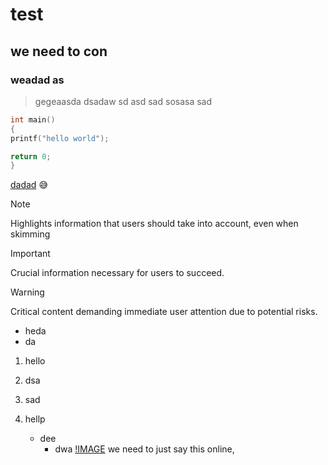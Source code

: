 # test
## we need to con
### weadad as
>gegeaasda
>dsadaw
>sd
>asd
>sad sosasa
sad

```C
int main()
{
printf("hello world");

return 0;
}

```

[dadad](url)
:sweat_smile:

> [!NOTE]
> Highlights information that users should take into account, even when skimming

> [!IMPORTANT]
> Crucial information necessary for users to succeed.

> [!WARNING]
> Critical content demanding immediate user attention due to potential risks.

* heda
* da

1. hello
2. dsa
3. sad

1. hellp
   - dee
     - dwa
[!IMAGE](https://github.com/keuduas/test/issues/2#issue-1988965020)
we need to just say this online,
